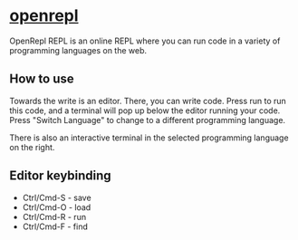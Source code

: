 # [openrepl](https://repl.techmeowt.com)
OpenRepl REPL is an online REPL where you can run code in a variety of programming languages on the web.

## How to use
Towards the write is an editor. There, you can write code.
Press run to run this code, and a terminal will pop up below the editor running your code.
Press "Switch Language" to change to a different programming language.

There is also an interactive terminal in the selected programming language on the right.

## Editor keybinding
* Ctrl/Cmd-S - save
* Ctrl/Cmd-O - load
* Ctrl/Cmd-R - run
* Ctrl/Cmd-F - find
